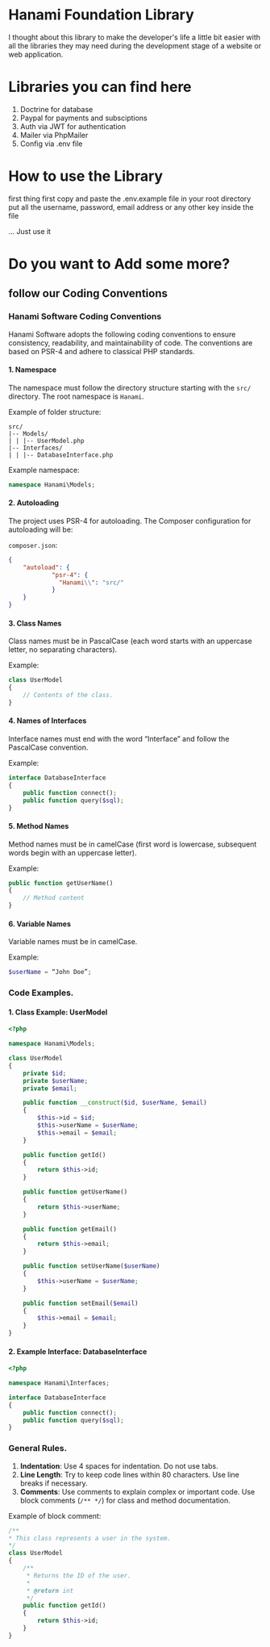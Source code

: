 # Hanami Foundation Library
I thought about this library to make the developer's life a little bit easier with all the libraries they may need during the development stage of a website or web application.
# Libraries you can find here
1. Doctrine for database
2. Paypal for payments and subsciptions
3. Auth via JWT for authentication
4. Mailer via PhpMailer
5. Config via .env file

# How to use the Library
first thing first copy and paste the .env.example file in your root directory
put all the username, password, email address or any other key inside the file

... Just use it

# Do you want to Add some more?

## follow our Coding Conventions
### Hanami Software Coding Conventions

Hanami Software adopts the following coding conventions to ensure consistency, readability, and maintainability of code. The conventions are based on PSR-4 and adhere to classical PHP standards.

#### 1. **Namespace**
The namespace must follow the directory structure starting with the `src/` directory. The root namespace is `Hanami`.

Example of folder structure:
```
src/
|-- Models/
| | |-- UserModel.php
|-- Interfaces/
| | |-- DatabaseInterface.php
```

Example namespace:
```php
namespace Hanami\Models;
```

#### 2. **Autoloading**
The project uses PSR-4 for autoloading. The Composer configuration for autoloading will be:

`composer.json`:
```json
{
    "autoload": {
            "psr-4": {
              "Hanami\\": "src/"
            }
    }
}
```

#### 3. **Class Names**
Class names must be in PascalCase (each word starts with an uppercase letter, no separating characters).

Example:
```php
class UserModel
{
    // Contents of the class.
}
```

#### 4. **Names of Interfaces**
Interface names must end with the word “Interface” and follow the PascalCase convention.

Example:
```php
interface DatabaseInterface
{
    public function connect();
    public function query($sql);
}
```

#### 5. **Method Names**
Method names must be in camelCase (first word is lowercase, subsequent words begin with an uppercase letter).

Example:
```php
public function getUserName()
{
    // Method content
}
```

#### 6. **Variable Names**
Variable names must be in camelCase.

Example:
```php
$userName = “John Doe”;
```

### Code Examples.

#### 1. **Class Example: UserModel**

```php
<?php

namespace Hanami\Models;

class UserModel
{
    private $id;
    private $userName;
    private $email;

    public function __construct($id, $userName, $email)
    {
        $this->id = $id;
        $this->userName = $userName;
        $this->email = $email;
    }

    public function getId()
    {
        return $this->id;
    }

    public function getUserName()
    {
        return $this->userName;
    }

    public function getEmail()
    {
        return $this->email;
    }

    public function setUserName($userName)
    {
        $this->userName = $userName;
    }

    public function setEmail($email)
    {
        $this->email = $email;
    }
}
```

#### 2. **Example Interface: DatabaseInterface**

```php
<?php

namespace Hanami\Interfaces;

interface DatabaseInterface
{
    public function connect();
    public function query($sql);
}
```

### General Rules.

1. **Indentation**: Use 4 spaces for indentation. Do not use tabs.
2. **Line Length**: Try to keep code lines within 80 characters. Use line breaks if necessary.
3. **Comments**: Use comments to explain complex or important code. Use block comments (`/** */`) for class and method documentation.

Example of block comment:
```php
/**
* This class represents a user in the system.
*/
class UserModel
{
    /**
     * Returns the ID of the user.
     *
     * @return int
     */
    public function getId()
    {
        return $this->id;
    }
}
